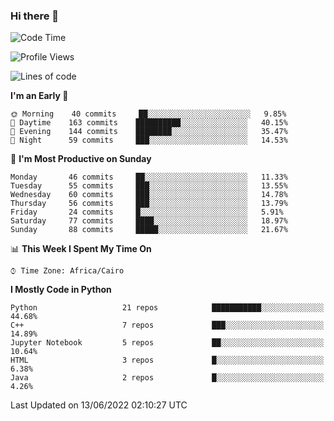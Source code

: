 ### Hi there 👋

<!--
**AMR-KELEG/AMR-KELEG** is a ✨ _special_ ✨ repository because its `README.md` (this file) appears on your GitHub profile.

Here are some ideas to get you started:

- 🔭 I’m currently working on ...
- 🌱 I’m currently learning ...
- 👯 I’m looking to collaborate on ...
- 🤔 I’m looking for help with ...
- 💬 Ask me about ...
- 📫 How to reach me: ...
- 😄 Pronouns: ...
- ⚡ Fun fact: ...
-->

<!--START_SECTION:waka-->
![Code Time](http://img.shields.io/badge/Code%20Time-0%20secs-blue)

![Profile Views](http://img.shields.io/badge/Profile%20Views-0-blue)

![Lines of code](https://img.shields.io/badge/From%20Hello%20World%20I%27ve%20Written-2%20Million%20lines%20of%20code-blue)

**I'm an Early 🐤** 

```text
🌞 Morning    40 commits     ██░░░░░░░░░░░░░░░░░░░░░░░   9.85% 
🌆 Daytime    163 commits    ██████████░░░░░░░░░░░░░░░   40.15% 
🌃 Evening    144 commits    ████████░░░░░░░░░░░░░░░░░   35.47% 
🌙 Night      59 commits     ███░░░░░░░░░░░░░░░░░░░░░░   14.53%

```
📅 **I'm Most Productive on Sunday** 

```text
Monday       46 commits     ██░░░░░░░░░░░░░░░░░░░░░░░   11.33% 
Tuesday      55 commits     ███░░░░░░░░░░░░░░░░░░░░░░   13.55% 
Wednesday    60 commits     ███░░░░░░░░░░░░░░░░░░░░░░   14.78% 
Thursday     56 commits     ███░░░░░░░░░░░░░░░░░░░░░░   13.79% 
Friday       24 commits     █░░░░░░░░░░░░░░░░░░░░░░░░   5.91% 
Saturday     77 commits     ████░░░░░░░░░░░░░░░░░░░░░   18.97% 
Sunday       88 commits     █████░░░░░░░░░░░░░░░░░░░░   21.67%

```


📊 **This Week I Spent My Time On** 

```text
⌚︎ Time Zone: Africa/Cairo

```

**I Mostly Code in Python** 

```text
Python                   21 repos            ███████████░░░░░░░░░░░░░░   44.68% 
C++                      7 repos             ███░░░░░░░░░░░░░░░░░░░░░░   14.89% 
Jupyter Notebook         5 repos             ██░░░░░░░░░░░░░░░░░░░░░░░   10.64% 
HTML                     3 repos             █░░░░░░░░░░░░░░░░░░░░░░░░   6.38% 
Java                     2 repos             █░░░░░░░░░░░░░░░░░░░░░░░░   4.26%

```



 Last Updated on 13/06/2022 02:10:27 UTC
<!--END_SECTION:waka-->
